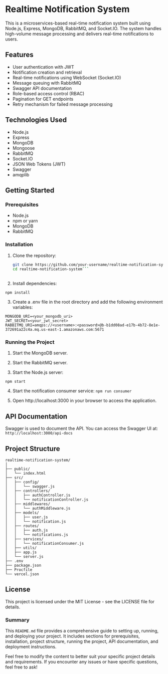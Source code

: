 # Realtime Notification System

This is a microservices-based real-time notification system built using Node.js, Express, MongoDB, RabbitMQ, and Socket.IO. The system handles high-volume message processing and delivers real-time notifications to users.

## Features

- User authentication with JWT
- Notification creation and retrieval
- Real-time notifications using WebSocket (Socket.IO)
- Message queuing with RabbitMQ
- Swagger API documentation
- Role-based access control (RBAC)
- Pagination for GET endpoints
- Retry mechanism for failed message processing

## Technologies Used

- Node.js
- Express
- MongoDB
- Mongoose
- RabbitMQ
- Socket.IO
- JSON Web Tokens (JWT)
- Swagger
- amqplib

## Getting Started

### Prerequisites

- Node.js
- npm or yarn
- MongoDB
- RabbitMQ

### Installation

1. Clone the repository:

   ```bash
   git clone https://github.com/your-username/realtime-notification-system.git
   cd realtime-notification-system```
  
2. Install dependencies:
```
npm install
```

3. Create a .env file in the root directory and add the following environment variables:
```
MONGODB_URI=<your_mongodb_uri>
JWT_SECRET=<your_jwt_secret>
RABBITMQ_URI=amqps://<username>:<password>@b-b1dd08ad-e17b-4b72-8e1e-372691a22c4a.mq.us-east-1.amazonaws.com:5671
```

### Running the Project
1. Start the MongoDB server.

2. Start the RabbitMQ server.

3. Start the Node.js server:
```
npm start
```

4. Start the notification consumer service:
   ```npm run consumer```

5. Open http://localhost:3000 in your browser to access the application.

## API Documentation
Swagger is used to document the API. You can access the Swagger UI at:
```http://localhost:3000/api-docs```

## Project Structure
```arduino
realtime-notification-system/
│
├── public/
│   └── index.html
├── src/
│   ├── config/
│   │   └── swagger.js
│   ├── controllers/
│   │   ├── authController.js
│   │   └── notificationController.js
│   ├── middlewares/
│   │   └── authMiddleware.js
│   ├── models/
│   │   ├── user.js
│   │   └── notification.js
│   ├── routes/
│   │   ├── auth.js
│   │   └── notifications.js
│   ├── services/
│   │   └── notificationConsumer.js
│   ├── utils/
│   ├── app.js
│   └── server.js
├── .env
├── package.json
├── Procfile
└── vercel.json
```

## License
This project is licensed under the MIT License - see the LICENSE file for details.


### Summary

This `README.md` file provides a comprehensive guide to setting up, running, and deploying your project. It includes sections for prerequisites, installation, project structure, running the project, API documentation, and deployment instructions. 

Feel free to modify the content to better suit your specific project details and requirements. If you encounter any issues or have specific questions, feel free to ask!

